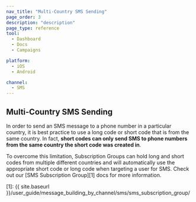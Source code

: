 ```yaml
---
nav_title: "Multi-Country SMS Sending"
page_order: 3
description: "description"
page_type: reference
tool:
  - Dashboard
  - Docs
  - Campaigns

platform:
  - iOS
  - Android

channel:
  - SMS
---
```


## Multi-Country SMS Sending

In order to send an SMS message to a phone number in a particular country, it is best practice to use a long code or short code that is from the same country. In fact, __short codes can only send SMS to phone numbers from the same country the short code was created in__. 

To overcome this limitation, Subscription Groups can hold long and short codes from multiple different countries and will automatically use the appropriate short code or long code when targeting a user for SMS. Check out our [SMS Subscription Group][1] docs for more information.

[1]: {{ site.baseurl }}/user_guide/message_building_by_channel/sms/sms_subscription_group/